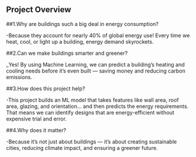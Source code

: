 ## Project Overview

##1.Why are buildings such a big deal in energy consumption?

-Because they account for nearly 40% of global energy use! Every time we heat, cool, or light up a building, energy demand skyrockets.

##2.Can we make buildings smarter and greener?

_Yes! By using Machine Learning, we can predict a building’s heating and cooling needs before it’s even built — saving money and reducing carbon emissions.

##3.How does this project help?

-This project builds an ML model that takes features like wall area, roof area, glazing, and orientation… and then predicts the energy requirements. That means we can identify designs that are energy-efficient without expensive trial and error.

##4.Why does it matter?

-Because it’s not just about buildings — it’s about creating sustainable cities, reducing climate impact, and ensuring a greener future.
